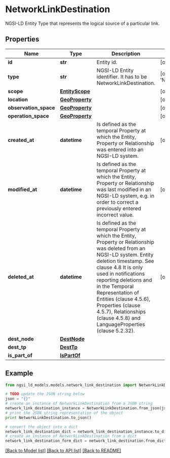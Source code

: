 # NetworkLinkDestination

NGSI-LD Entity Type that represents the logical source of a particular link. 

## Properties
Name | Type | Description | Notes
------------ | ------------- | ------------- | -------------
**id** | **str** | Entity id.  | [optional] 
**type** | **str** | NGSI-LD Entity identifier. It has to be NetworkLinkDestination. | [optional] [default to 'NetworkLinkDestination']
**scope** | [**EntityScope**](EntityScope.md) |  | [optional] 
**location** | [**GeoProperty**](GeoProperty.md) |  | [optional] 
**observation_space** | [**GeoProperty**](GeoProperty.md) |  | [optional] 
**operation_space** | [**GeoProperty**](GeoProperty.md) |  | [optional] 
**created_at** | **datetime** | Is defined as the temporal Property at which the Entity, Property or Relationship was entered into an NGSI-LD system.  | [optional] [readonly] 
**modified_at** | **datetime** | Is defined as the temporal Property at which the Entity, Property or Relationship was last modified in an NGSI-LD system, e.g. in order to correct a previously entered incorrect value.  | [optional] [readonly] 
**deleted_at** | **datetime** | Is defined as the temporal Property at which the Entity, Property or Relationship was deleted from an NGSI-LD system.  Entity deletion timestamp. See clause 4.8 It is only used in notifications reporting deletions and in the Temporal Representation of Entities (clause 4.5.6), Properties (clause 4.5.7), Relationships (clause 4.5.8) and LanguageProperties (clause 5.2.32).  | [optional] [readonly] 
**dest_node** | [**DestNode**](DestNode.md) |  | 
**dest_tp** | [**DestTp**](DestTp.md) |  | 
**is_part_of** | [**IsPartOf**](IsPartOf.md) |  | 

## Example

```python
from ngsi_ld_models.models.network_link_destination import NetworkLinkDestination

# TODO update the JSON string below
json = "{}"
# create an instance of NetworkLinkDestination from a JSON string
network_link_destination_instance = NetworkLinkDestination.from_json(json)
# print the JSON string representation of the object
print NetworkLinkDestination.to_json()

# convert the object into a dict
network_link_destination_dict = network_link_destination_instance.to_dict()
# create an instance of NetworkLinkDestination from a dict
network_link_destination_form_dict = network_link_destination.from_dict(network_link_destination_dict)
```
[[Back to Model list]](../README.md#documentation-for-models) [[Back to API list]](../README.md#documentation-for-api-endpoints) [[Back to README]](../README.md)


